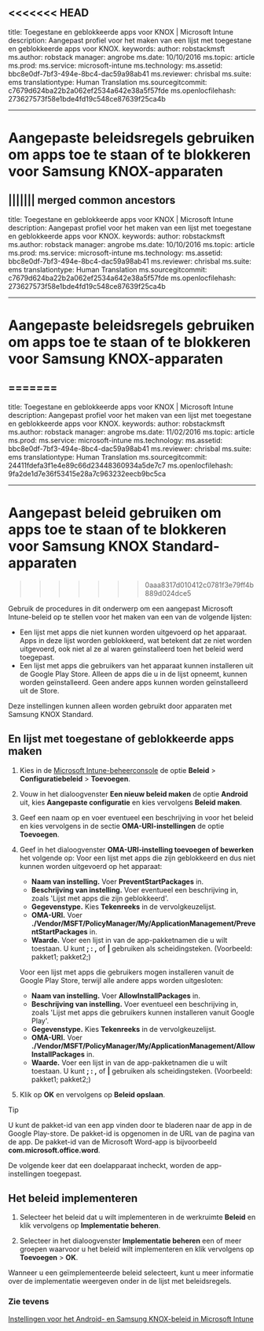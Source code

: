 <<<<<<< HEAD
---
title: Toegestane en geblokkeerde apps voor KNOX | Microsoft Intune
description: Aangepast profiel voor het maken van een lijst met toegestane en geblokkeerde apps voor KNOX.
keywords: 
author: robstackmsft
ms.author: robstack
manager: angrobe
ms.date: 10/10/2016
ms.topic: article
ms.prod: 
ms.service: microsoft-intune
ms.technology: 
ms.assetid: bbc8e0df-7bf3-494e-8bc4-dac59a98ab41
ms.reviewer: chrisbal
ms.suite: ems
translationtype: Human Translation
ms.sourcegitcommit: c7679d624ba22b2a062ef2534a642e38a5f57fde
ms.openlocfilehash: 273627573f58e1bde4fd19c548ce87639f25ca4b



---
# Aangepaste beleidsregels gebruiken om apps toe te staan of te blokkeren voor Samsung KNOX-apparaten
||||||| merged common ancestors
---
title: Toegestane en geblokkeerde apps voor KNOX | Microsoft Intune
description: Aangepast profiel voor het maken van een lijst met toegestane en geblokkeerde apps voor KNOX.
keywords: 
author: robstackmsft
ms.author: robstack
manager: angrobe
ms.date: 10/10/2016
ms.topic: article
ms.prod: 
ms.service: microsoft-intune
ms.technology: 
ms.assetid: bbc8e0df-7bf3-494e-8bc4-dac59a98ab41
ms.reviewer: chrisbal
ms.suite: ems
translationtype: Human Translation
ms.sourcegitcommit: c7679d624ba22b2a062ef2534a642e38a5f57fde
ms.openlocfilehash: 273627573f58e1bde4fd19c548ce87639f25ca4b



---
# Aangepaste beleidsregels gebruiken om apps toe te staan of te blokkeren voor Samsung KNOX-apparaten
=======
---
title: Toegestane en geblokkeerde apps voor KNOX | Microsoft Intune
description: Aangepast profiel voor het maken van een lijst met toegestane en geblokkeerde apps voor KNOX.
keywords: 
author: robstackmsft
ms.author: robstack
manager: angrobe
ms.date: 11/02/2016
ms.topic: article
ms.prod: 
ms.service: microsoft-intune
ms.technology: 
ms.assetid: bbc8e0df-7bf3-494e-8bc4-dac59a98ab41
ms.reviewer: chrisbal
ms.suite: ems
translationtype: Human Translation
ms.sourcegitcommit: 24411fdefa3f1e4e89c66d23448360934a5de7c7
ms.openlocfilehash: 9fa2de1d7e36f53415e28a7c963232eecb9bc5ca



---
# <a name="use-custom-policies-to-allow-and-block-apps-for-samsung-knox-standard-devices"></a>Aangepast beleid gebruiken om apps toe te staan of te blokkeren voor Samsung KNOX Standard-apparaten
>>>>>>> 0aaa8317d010412c0781f3e79ff4b889d024dce5

Gebruik de procedures in dit onderwerp om een aangepast Microsoft Intune-beleid op te stellen voor het maken van een van de volgende lijsten:

- Een lijst met apps die niet kunnen worden uitgevoerd op het apparaat. Apps in deze lijst worden geblokkeerd, wat betekent dat ze niet worden uitgevoerd, ook niet al ze al waren geïnstalleerd toen het beleid werd toegepast.
- Een lijst met apps die gebruikers van het apparaat kunnen installeren uit de Google Play Store. Alleen de apps die u in de lijst opneemt, kunnen worden geïnstalleerd. Geen andere apps kunnen worden geïnstalleerd uit de Store.

Deze instellingen kunnen alleen worden gebruikt door apparaten met Samsung KNOX Standard.

## <a name="to-create-an-allowed-or-blocked-app-list"></a>En lijst met toegestane of geblokkeerde apps maken

1. Kies in de [Microsoft Intune-beheerconsole](https://manage.microsoft.com/) de optie **Beleid** &gt; **Configuratiebeleid** &gt; **Toevoegen**.
2. Vouw in het dialoogvenster **Een nieuw beleid maken** de optie **Android** uit, kies **Aangepaste configuratie** en kies vervolgens **Beleid maken**.
3. Geef een naam op en voer eventueel een beschrijving in voor het beleid en kies vervolgens in de sectie **OMA-URI-instellingen** de optie **Toevoegen**.
4. Geef in het dialoogvenster **OMA-URI-instelling toevoegen of bewerken** het volgende op: Voor een lijst met apps die zijn geblokkeerd en dus niet kunnen worden uitgevoerd op het apparaat:
    
    - **Naam van instelling.** Voer **PreventStartPackages** in.
    - **Beschrijving van instelling.** Voer eventueel een beschrijving in, zoals 'Lijst met apps die zijn geblokkeerd'.
    -   **Gegevenstype.** Kies **Tekenreeks** in de vervolgkeuzelijst.
    -   **OMA-URI.** Voer **./Vendor/MSFT/PolicyManager/My/ApplicationManagement/PreventStartPackages** in.
    -   **Waarde.** Voer een lijst in van de app-pakketnamen die u wilt toestaan. U kunt **; : ,** of **|** gebruiken als scheidingsteken. (Voorbeeld: pakket1; pakket2;)

    Voor een lijst met apps die gebruikers mogen installeren vanuit de Google Play Store, terwijl alle andere apps worden uitgesloten:

    - **Naam van instelling.** Voer **AllowInstallPackages** in.
    - **Beschrijving van instelling.** Voer eventueel een beschrijving in, zoals 'Lijst met apps die gebruikers kunnen installeren vanuit Google Play'.
    - **Gegevenstype.** Kies **Tekenreeks** in de vervolgkeuzelijst.
    - **OMA-URI.** Voer **./Vendor/MSFT/PolicyManager/My/ApplicationManagement/AllowInstallPackages** in.
    - **Waarde.** Voer een lijst in van de app-pakketnamen die u wilt toestaan. U kunt **; : ,** of **|** gebruiken als scheidingsteken. (Voorbeeld: pakket1; pakket2;)

4. Klik op **OK** en vervolgens op **Beleid opslaan**. 

>[!TIP]
> U kunt de pakket-id van een app vinden door te bladeren naar de app in de Google Play-store. De pakket-id is opgenomen in de URL van de pagina van de app. De pakket-id van de Microsoft Word-app is bijvoorbeeld **com.microsoft.office.word**.

De volgende keer dat een doelapparaat incheckt, worden de app-instellingen toegepast.


## <a name="deploy-the-policy"></a>Het beleid implementeren

1.  Selecteer het beleid dat u wilt implementeren in de werkruimte **Beleid** en klik vervolgens op **Implementatie beheren**.

2.  Selecteer in het dialoogvenster **Implementatie beheren** een of meer groepen waarvoor u het beleid wilt implementeren en klik vervolgens op **Toevoegen** &gt; **OK**.

 
Wanneer u een geïmplementeerde beleid selecteert, kunt u meer informatie over de implementatie weergeven onder in de lijst met beleidsregels.

### <a name="see-also"></a>Zie tevens
[Instellingen voor het Android- en Samsung KNOX-beleid in Microsoft Intune](android-policy-settings-in-microsoft-intune.md)



<!--HONumber=Nov16_HO1-->


